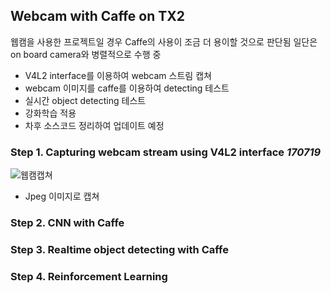 ## Webcam with Caffe on TX2

웹캠을 사용한 프로젝트일 경우 Caffe의 사용이 조금 더 용이할 것으로 판단됨
일단은 on board camera와 병렬적으로 수행 중

* V4L2 interface를 이용하여 webcam 스트림 캡쳐
* webcam 이미지를 caffe를 이용하여 detecting 테스트
* 실시간 object detecting 테스트
* 강화학습 적용
* 차후 소스코드 정리하여 업데이트 예정

### Step 1. Capturing webcam stream using V4L2 interface _170719_

![웹캠캡쳐](https://github.com/engelin/engelin.github.io/blob/master/images/%EC%9B%B9%EC%BA%A0%EC%BA%A1%EC%B3%90.jpg?raw=true)

- Jpeg 이미지로 캡쳐

### Step 2. CNN with Caffe

### Step 3. Realtime object detecting with Caffe

### Step 4. Reinforcement Learning

